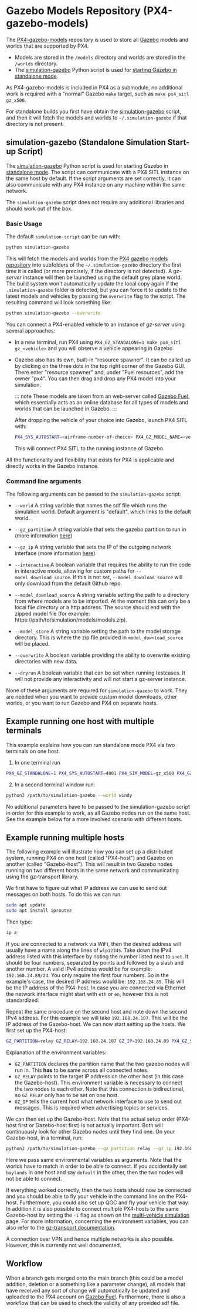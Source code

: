 # Gazebo Models Repository (PX4-gazebo-models)

The [PX4-gazebo-models](https://github.com/PX4/PX4-gazebo-models) repository is used to store all [Gazebo](../sim_gazebo_gz/README.md) models and worlds that are supported by PX4.

- Models are stored in the `/models` directory and worlds are stored in the `/worlds` directory.
- The [simulation-gazebo](https://github.com/PX4/PX4-gazebo-models/blob/main/simulation-gazebo) Python script is used for [starting Gazebo in standalone mode](../sim_gazebo_gz/README.md#standalone-mode).

As PX4-gazebo-models is included in PX4 as a submodule, no additional work is required with a "normal" Gazebo `make` target, such as `make px4_sitl gz_x500`.

For standalone builds you first have obtain the [simulation-gazebo](https://github.com/PX4/PX4-gazebo-models/blob/main/simulation-gazebo) script, and then it will fetch the models and worlds to `~/.simulation-gazebo` if that directory is not present.

## simulation-gazebo (Standalone Simulation Start-up Script)

The [simulation-gazebo](https://github.com/PX4/PX4-gazebo-models/blob/main/simulation-gazebo) Python script is used for starting Gazebo in [standalone mode](../sim_gazebo_gz/README.md#standalone-mode).
The script can communicate with a PX4 SITL instance on the same host by default.
If the script arguments are set correctly, it can also communicate with any PX4 instance on any machine within the same network.

The `simulation-gazebo` script does not require any additional libraries and should work out of the box.

### Basic Usage

The default `simulation-script` can be run with:

```sh
python simulation-gazebo
```

This will fetch the models and worlds from the [PX4 gazebo models repository](https://github.com/PX4/PX4-gazebo-models) into subfolders of the `~/.simulation-gazebo` directory the first time it is called (or more precisely, if the directory is not detected).
A _gz-server_ instance will then be launched using the default grey plane world.
The build system won't automatically update the local copy again if the `.simulation-gazebo` folder is detected, but you can force it to update to the latest models and vehicles by passing the `overwrite` flag to the script. The resulting command will look something like:

```sh
python simulation-gazebo --overwrite
```

You can connect a PX4-enabled vehicle to an instance of _gz-server_ using several approaches:

- In a new terminal, run PX4 using `PX4_GZ_STANDALONE=1 make px4_sitl gz_<vehicle>` and you will observe a vehicle appearing in Gazebo.

- Gazebo also has its own, built-in "resource spawner".
  It can be called up by clicking on the three dots in the top right corner of the Gazebo GUI.
  There enter "resource spawner" and, under "Fuel resources", add the owner "px4".
  You can then drag and drop any PX4 model into your simulation.

  ::: note
  These models are taken from an web-server called [Gazebo Fuel](https://app.gazebosim.org/dashboard), which essentially acts as an online database for all types of models and worlds that can be launched in Gazebo.
  :::

  After dropping the vehicle of your choice into Gazebo, launch PX4 SITL with:

  ```sh
  PX4_SYS_AUTOSTART=<airframe-number-of-choice> PX4_GZ_MODEL_NAME=<vehicle-of-choice> ./build/px4_sitl_default/bin/px4`
  ```

  This will connect PX4 SITL to the running instance of Gazebo.

All the functionality and flexibility that exists for PX4 is applicable and directly works in the Gazebo instance.

### Command line arguments

The following arguments can be passed to the `simulation-gazebo` script:

- `--world`
  A string variable that names the sdf file which runs the simulation world.
  Default argument is "default", which links to the default world.

- `--gz_partition`
  A string variable that sets the gazebo partition to run in (more information [here](https://gazebosim.org/api/transport/13/envvars.html))

- `--gz_ip`
  A string variable that sets the IP of the outgoing network interface (more information [here](https://gazebosim.org/api/transport/13/envvars.html))

- `--interactive` A boolean variable that requires the ability to run the code in interactive mode, allowing for custom paths for `--model_download_source`. If this is not set, `--model_download_source` will only download from the default Github repo.

- `--model_download_source`
  A string variable setting the path to a directory from where models are to be imported.
  At the moment this can only be a local file directory or a http address.
  The source should end with the zipped model file (for example: https://path/to/simulation/models/models.zip).

- `--model_store`
  A string variable setting the path to the model storage directory.
  This is where the zip file provided in `model_download_source` will be placed.

- `--overwrite`
  A boolean variable providing the ability to overwrite existing directories with new data.

- `--dryrun` A boolean variable that can be set when running testcases.
  It will not provide any interactivity and will not start a gz-server instance.

None of these arguments are required for `simulation-gazebo` to work.
They are needed when you want to provide custom model downloads, other worlds, or you want to run Gazebo and PX4 on separate hosts.

## Example running one host with multiple terminals

This example explains how you can run standalone mode PX4 via two terminals on one host.

1. In one terminal run

```sh
PX4_GZ_STANDALONE=1 PX4_SYS_AUTOSTART=4001 PX4_SIM_MODEL=gz_x500 PX4_GZ_WORLD=windy ./build/px4_sitl_default/bin/px4
```

2. In a second terminal window run:

```sh
python3 /path/to/simulation-gazebo --world windy
```

No additional parameters have to be passed to the simulation-gazebo script in order for this example to work, as all Gazebo nodes run on the same host. See the example below for a more involved scenario with different hosts.

## Example running multiple hosts

The following example will illustrate how you can set up a distributed system, running PX4 on one host (called "PX4-host") and Gazebo on another (called "Gazebo-host"). This will result in two Gazebo nodes running on two different hosts in the same network and communicating using the gz-transport library.

We first have to figure out what IP address we can use to send out messages on both hosts. To do this we can run:

```sh
sudo apt update
sudo apt install iproute2
```

Then type:

```sh
ip a
```

If you are connected to a network via WiFi, then the desired address will usually have a name along the lines of `wlp12345`. Take down the IPv4 address listed with this interface by noting the number listed next to `inet`. It should be four numbers, separated by points and followed by a slash and another number. A valid IPv4 address would be for example: `192.168.24.89/24`. You only require the first four numbers. So in the example's case, the desired IP address would be: `192.168.24.89`. This will be the IP address of the PX4-host. In case you are connected via Ethernet the network interface might start with `eth` or `en`, however this is not standardized.

Repeat the same procedure on the second host and note down the second IPv4 address. For this example we will take `192.168.24.107`. This will be the IP address of the Gazebo-host. We can now start setting up the hosts. We first set up the PX4-host:

```sh
GZ_PARTITION=relay GZ_RELAY=192.168.24.107 GZ_IP=192.168.24.89 PX4_GZ_STANDALONE=1 PX4_SYS_AUTOSTART=4001 PX4_SIM_MODEL=gz_x500 PX4_GZ_WORLD=baylands ./build/px4_sitl_default/bin/px4
```

Explanation of the environment variables:

- `GZ_PARTITION` declares the partition name that the two gazebo nodes will run in. This **has** to be same across all connected notes.
- `GZ_RELAY` points to the target IP address on the other host (in this case the Gazebo-host). This environment variable is necessary to connect the two nodes to each other. Note that this connection is bidirectional, so `GZ_RELAY` only has to be set on one host.
- `GZ_IP` tells the current host what network interface to use to send out messages. This is required when advertising topics or services.

We can then set up the Gazebo-host. Note that the actual setup order (PX4-host first or Gazebo-host first) is not actually important. Both will continuously look for other Gazebo nodes until they find one. On your Gazebo-host, in a terminal, run:

```sh
python3 /path/to/simulation-gazebo --gz_partition relay --gz_ip 192.168.24.107 --world baylands
```

Here we pass same environmental variables as arguments. Note that the worlds have to match in order to be able to connect. If you accidentally set `baylands` in one host and say `default` in the other, then the two nodes will not be able to connect.

If everything worked correctly, then the two hosts should now be connected and you should be able to fly your vehicle in the command line on the PX4-host. Furthermore, you could also set up QGC and fly your vehicle that way. In addition it is also possible to connect multiple PX4-hosts to the same Gazebo-host by setting the `-i` flag as shown on the [multi-vehicle simulation](./multi_vehicle_simulation.md) page. For more information, concerning the environment variables, you can also refer to the [gz-transport documentation](https://gazebosim.org/api/transport/12/envvars.html).

A connection over VPN and hence multiple networks is also possible. However, this is currently not well documented.

## Workflow

When a branch gets merged onto the main branch (this could be a model addition, deletion or a something like a parameter change), all models that have received any sort of change will automatically be updated and uploaded to the PX4 account on [Gazebo Fuel](https://app.gazebosim.org/PX4).
Furthermore, there is also a workflow that can be used to check the validity of any provided sdf file.
